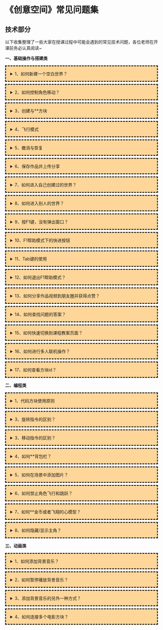 # 《创意空间》常见问题集

<style>details{  border:dashed;  padding:1em;  margin-top:0.5em;  margin-bottom:0.5em;  background-color:#ffd699;} details summary{ cursor:pointer;}</style> 


## 技术部分

以下收集整理了一些大家在授课过程中可能会遇到的常见技术问题，各位老师在开课前务必认真阅读~

**一、基础操作与搭建类**

<details>
  <summary>1、如何新建一个空白世界？</summary>

- 点击 **新建世界** 
  ![](https://api.keepwork.com/ts-storage/siteFiles/21090/raw#新建世界.png) 
- 选择 **迷你地块** ，并给世界起个名称，最后点击 **创建新世界**，选择 **空白模板** ，点击 **创建** 

![](https://api.keepwork.com/ts-storage/siteFiles/21091/raw#创建世界2.png) 
![](https://api.keepwork.com/ts-storage/siteFiles/21092/raw#创建世界3.png) 
   
</details>


<details>
  <summary>2、如何控制角色移动？</summary>

- 使用键盘【W/A/S/D】控制角色移动
  ![](https://api.keepwork.com/ts-storage/siteFiles/21083/raw#WASD.png) 
- 按住【鼠标右键】，同时移动鼠标可以改变视角

![](https://api.keepwork.com/ts-storage/siteFiles/21084/raw#鼠标右键.png.png) 
   
</details>

<details>
  <summary>3、创建与**方块</summary>

- 按下 **E键** 选择喜欢的方块（也可在搜索栏写 **方块ID** 找到需要的方块）
  ![](https://api.keepwork.com/ts-storage/siteFiles/21085/raw#创建与**.png) 
- 在空旷处按下 **鼠标右键** 创建方块
- 按下 **鼠标左键** **方块（部分物品需要 **长按鼠标左键** **）

</details>

<details>
  <summary>4、飞行模式</summary>

- 按一次 **F键** 让角色进入飞行模式，**空格键** 飞高，**X键** 降低。再次按下 **F键**，退出飞行模式。

  ![](https://api.keepwork.com/ts-storage/siteFiles/21086/raw#飞行.png) 

</details>


<details>
  <summary>5、撤消与恢复</summary>
 
- 先在键盘上找到**Ctrl**, **Alt**, **Shift** 键，这是最常用的三个功能键；

- 撤销 **Ctrl+Z** 在搭建过程中会操作失误需要撤销上一次的操作时使用；
- 恢复 **Ctrl+Y** 用于恢复撤销的操作。
 
  ![](https://api.keepwork.com/ts-storage/siteFiles/21087/raw#键盘.png) 

</details>

<details>
  <summary>6、保存作品并上传分享</summary>

- 按**Ctrl+S**可以保存当前的世界。保存成功之后，上面会有相应的**，此操作仅仅是把作品保存在本地。

  ![](https://api.keepwork.com/ts-storage/siteFiles/21089/raw#保存.png) 
  
- 每一次下课之前，都必须先按一下**Ctrl+S**，然后按**Esc**键，最后点击**保存世界**>**上传大厅**>**上传并分享**，将作品上传到网站上，这样，无论是在家里，或是下次上课换了电脑，只要登录账号，都可以打开保存的世界。

  ![](https://api.keepwork.com/ts-storage/siteFiles/21088/raw#上传.png) 
  
  
- 按以上方法操作后，你会得到一个世界ID，这就证明你已经把作品成功上传到网站啦，接着你把这个世界ID告诉其他人，那么其他人就可以去参观你的作品啦

  ![](https://api.keepwork.com/ts-storage/siteFiles/21112/raw#世界ID.png) 

</details>



<details>
  <summary>7、如何进入自己创建过的世界？</summary>

- 点击 **加载世界** ，找到自己创建的世界，点击 **进入** 即可 ；
 
  ![](https://api.keepwork.com/ts-storage/siteFiles/21107/raw#加载世界03.png) 
  ![](https://api.keepwork.com/ts-storage/siteFiles/21108/raw#加载世界05.png) 

</details>

<details>
  <summary>8、如何进入别人的世界？</summary>

- 直接在上方处输入对方的世界id，点击 **打开** 即可 ；
 
  ![](https://api.keepwork.com/ts-storage/siteFiles/21109/raw#进入世界01.png) 
- 在当前世界中，按 **Esc键** ，点击 **加载世界** ，在弹出界面的右上方输入世界ID，点击 **打开** 即可 ；
  ![](https://api.keepwork.com/ts-storage/siteFiles/21110/raw#进入世界02.png) 
  ![](https://api.keepwork.com/ts-storage/siteFiles/21111/raw#进入世界03.png) 

</details>



<details>
  <summary>9、按F1键，没有弹出窗口？</summary>

- 判断键盘按钮是否异常，考虑更换键盘；
- 尝试使用 **Fn+F1** ，有些键盘组合键不太一样；
- 还不行，直接按 **E键** ，在上方菜单栏处，选择 **帮助**
 
  ![](https://api.keepwork.com/ts-storage/siteFiles/21093/raw#帮助.png) 

</details>

<details>
  <summary>10、F1帮助模式下的快进按钮</summary>
  
- 快进按钮可以帮助你加快搭建过程；
 
  ![](https://api.keepwork.com/ts-storage/siteFiles/21095/raw#快进按钮.png) 

</details>

<details>
  <summary>11、Tab键的使用</summary>
  
- 如果不小心被困住在方块里面，可以按 **Tab键** 快速把人物移动出来；
 
  ![](https://api.keepwork.com/ts-storage/siteFiles/21096/raw#困住.png) 

</details>

<details>
  <summary>12、如何退出F1帮助模式？</summary>
  
- 如果按指示操作进行不下去，可以先退出F1帮助模式，然后重新开始 ；
- 再次按下**F1** ，选择 **放弃建造** ，即可退出F1帮助模式；
 
  ![](https://api.keepwork.com/ts-storage/siteFiles/21094/raw#放弃建造.png) 

</details>

<details>
  <summary>13、如何分享作品视频到朋友圈并获得点赞？</summary>
  
- 我们可以通过下面的方法，把做好的作品分享给身边的同学、家长、老师观看并获得点赞：
:point_right: [《每日课堂》 分享作品视频和点赞 (2分钟视频)](https://keepwork.com/official/tips/s1_wx/1_208)

</details>

<details>
  <summary>14、如何查找问题的答案？</summary>
  
- 平时在制作作品过程中遇到的问题，我们都可以通过下面的方法找到答案：
:point_right: [《每日课堂》 搜索**文档 (1分钟视频)](https://keepwork.com/official/tips/s1_wx/1_209)

</details>


<details>
  <summary>15、如何快速切换到课程教案页面？</summary>
  
- 有时候我们想在当前世界中快速调出本节课的教案PPT，可以按快捷键：F7

</details>


<details>
  <summary>16、如何进行多人联机操作？</summary>
  
- 局域网联机方法：
  https://keepwork.com/official/tips/s1_wx/1_17
  https://keepwork.com/official/tips/s1_wx/1_234
- 设置世界的多人编辑权限：
  https://keepwork.com/official/tips/s1_wx/1_202

</details>


<details>
  <summary>17、如何查看方块id？</summary>
  
- 方法一：
  按F3，左上角弹出**信息栏，看第三行：
  ![](https://api.keepwork.com/ts-storage/siteFiles/21690/raw#查看方块id.png)
  
- 方法二：
 ![](https://api.keepwork.com/ts-storage/siteFiles/21691/raw#方块id01.png)
 ![](https://api.keepwork.com/ts-storage/siteFiles/21692/raw#方块id02.png)
  
  

</details>

**二、编程类**

<details>
  <summary>1、代码方块使用原则</summary>
  
- 基本组合方式
  ![](https://api.keepwork.com/ts-storage/siteFiles/21669/raw#基本组合方式.png)
- 使用原则：代码方块永远控制离它最近的电影方块
  ![](https://api.keepwork.com/ts-storage/siteFiles/21670/raw#使用原则.png)

</details>

<details>
  <summary>3、旋转指令的区别？</summary>
  
 ![](https://api.keepwork.com/ts-storage/siteFiles/21667/raw#旋转指令的区别.png)


</details>

<details>
  <summary>3、移动指令的区别？</summary>
  
  ![](https://api.keepwork.com/ts-storage/siteFiles/21668/raw#位移指令的区别.png)

</details>

<details>
  <summary>4、如何**背包栏？</summary>
  
  - 方法一：按回车键，输入：/clear
  - 方法二：按Shift键，鼠标左键点击工具栏上的图标即可删掉。


</details>

<details>
  <summary>5、如何在场景中添加图片？</summary>
  
  - 看《每日课堂》里面的教学：https://keepwork.com/official/tips/s1/1_211


</details>


<details>
  <summary>6、如何禁止角色飞行和跳跃？</summary>
  
  - 看《每日课堂》里面的教学：https://keepwork.com/official/tips/s1_wx/1_15

</details>


<details>
  <summary>7、如何**金币或者飞翔的心模型？</summary>
  
  - 按Ctrl+G切换到只读模式，人物走过去撞碎它！

</details>


<details>
  <summary>8、如何隐藏/显示主角？</summary>
  
  - 按回车，输入： /hide player 或者 /show player

</details>


**三、动画类**


<details>
  <summary>1、如何添加背景音乐？</summary>
 - 选择主角或摄影机；
 - 点击左下角的蓝色按钮，选择背景音乐子属性；
 - 点击 右下角的+键 ，点击**，选择需要的背景音乐；
  
  ![](https://api.keepwork.com/ts-storage/siteFiles/21684/raw#背景音乐1.png) 
  
  ![](https://api.keepwork.com/ts-storage/siteFiles/21683/raw#背景音乐2.png) 
 - 点击...打开文件夹，把自己喜欢的音乐拷贝到这个文件夹里面来，注意一定是拷贝音乐文件进来这个目录下，否则其它操作无效。
 - 注意音乐文件格式建议是Mp3，命名需要英文或者数字，不能带中文。
  
  ![](https://api.keepwork.com/ts-storage/siteFiles/21685/raw#背景音乐3.png) 
 - 音乐放进来后，在本地这里就能看到音乐文件了，选择文件即可
  
  ![](https://api.keepwork.com/ts-storage/siteFiles/21686/raw#背景音乐4.png) 
  
  
  
</details>

<details>
  <summary>2、如何暂停播放背景音乐？</summary>
 - 如图：
 
  ![](https://api.keepwork.com/ts-storage/siteFiles/21687/raw#暂停播放背景音乐.png) 
  
</details>

<details>
  <summary>3、添加背景音乐的另外一种方式？</summary>
  
 - 使用机关子标签下的 唱片机，注意用导线把电影方块和唱片机链接起来；
 - 需要注意的是，背景音乐需要提前放置在当前世界的目录下：
 
  ![](https://api.keepwork.com/ts-storage/siteFiles/21688/raw#背景音乐5.png) 
  
</details>

<details>
  <summary>4、如何连接多个电影方块？</summary>
  
 - 直接把电影方块排放在一起，在第一个镜头的电影方块旁边添加按钮即可：

  ![](https://api.keepwork.com/ts-storage/siteFiles/21689/raw#电影方块001.png) 
  
</details>







